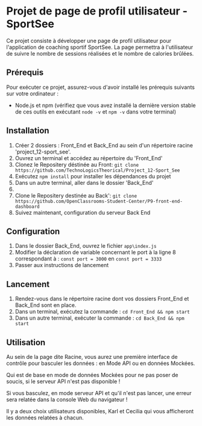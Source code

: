 # Projet de page de profil utilisateur - SportSee
Ce projet consiste à développer une page de profil utilisateur pour l'application de coaching sportif SportSee. La page permettra à l'utilisateur de suivre le nombre de sessions réalisées et le nombre de calories brûlées.

## Prérequis
Pour exécuter ce projet, assurez-vous d'avoir installé les prérequis suivants sur votre ordinateur :

- Node.js et npm (vérifiez que vous avez installé la dernière version stable de ces outils en exécutant `node -v` et `npm -v` dans votre terminal)

## Installation
1. Créer 2 dossiers : Front_End et Back_End au sein d'un répertoire racine 'project_12-sport_see'.
2. Ouvrez un terminal et accédez au répertoire du 'Front_End'
3. Clonez le Repositery déstinée au Front: `git clone https://github.com/TechnoLogicsTheorical/Project_12-Sport_See`
4. Exécutez `npm install` pour installer les dépendances du projet
5. Dans un autre terminal, aller dans le dossier 'Back_End'
6. 
7. Clone le Repositery destinée au Back': `git clone https://github.com/OpenClassrooms-Student-Center/P9-front-end-dashboard`
8. Suivez maintenant, configuration du serveur Back End

## Configuration
1. Dans le dossier Back_End, ouvrez le fichier `app\index.js`
2. Modifier la déclaration de variable concernant le port à la ligne 8 correspondant à : `const port = 3000` en `const port = 3333`
3. Passer aux instructions de lancement


## Lancement
1. Rendez-vous dans le répertoire racine dont vos dossiers Front_End et Back_End sont en place.
2. Dans un terminal, exécutez la commande : `cd Front_End && npm start`
3. Dans un autre terminal, exécuter la commande : `cd Back_End && npm start`

## Utilisation
Au sein de la page dite Racine, vous aurez une première interface de contrôle pour basculer les données : en Mode API ou en données Mockées.

Qui est de base en mode de données Mockées pour ne pas poser de soucis, si le serveur API n'est pas disponible !

Si vous basculez, en mode serveur API et qu'il n'est pas lancer, une erreur sera relatée dans la console Web du navigateur !

Il y a deux choix utilisateurs disponibles, Karl et Cecilia qui vous afficheront les données relatées à chacun.